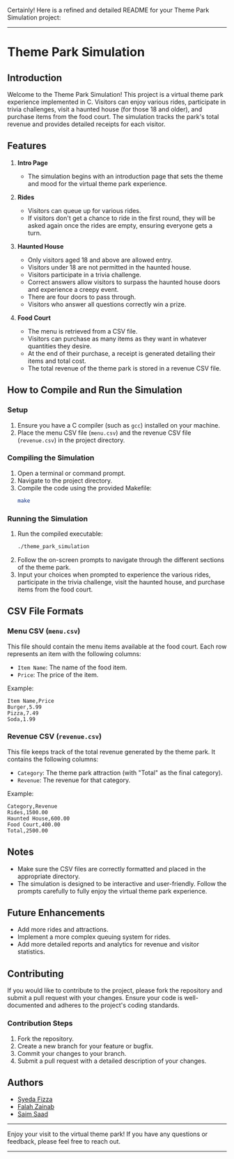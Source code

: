 Certainly! Here is a refined and detailed README for your Theme Park Simulation project:

---

# Theme Park Simulation

## Introduction

Welcome to the Theme Park Simulation! This project is a virtual theme park experience implemented in C. Visitors can enjoy various rides, participate in trivia challenges, visit a haunted house (for those 18 and older), and purchase items from the food court. The simulation tracks the park's total revenue and provides detailed receipts for each visitor.

## Features

1. **Intro Page**
   - The simulation begins with an introduction page that sets the theme and mood for the virtual theme park experience.

2. **Rides**
   - Visitors can queue up for various rides.
   - If visitors don't get a chance to ride in the first round, they will be asked again once the rides are empty, ensuring everyone gets a turn.

3. **Haunted House**
   - Only visitors aged 18 and above are allowed entry.
   - Visitors under 18 are not permitted in the haunted house.
   - Visitors participate in a trivia challenge.
   - Correct answers allow visitors to surpass the haunted house doors and experience a creepy event.
   - There are four doors to pass through.
   - Visitors who answer all questions correctly win a prize.

4. **Food Court**
   - The menu is retrieved from a CSV file.
   - Visitors can purchase as many items as they want in whatever quantities they desire.
   - At the end of their purchase, a receipt is generated detailing their items and total cost.
   - The total revenue of the theme park is stored in a revenue CSV file.

## How to Compile and Run the Simulation

### Setup
1. Ensure you have a C compiler (such as `gcc`) installed on your machine.
2. Place the menu CSV file (`menu.csv`) and the revenue CSV file (`revenue.csv`) in the project directory.

### Compiling the Simulation
1. Open a terminal or command prompt.
2. Navigate to the project directory.
3. Compile the code using the provided Makefile:
   ```bash
   make
   ```

### Running the Simulation
1. Run the compiled executable:
   ```bash
   ./theme_park_simulation
   ```
2. Follow the on-screen prompts to navigate through the different sections of the theme park.
3. Input your choices when prompted to experience the various rides, participate in the trivia challenge, visit the haunted house, and purchase items from the food court.

## CSV File Formats

### Menu CSV (`menu.csv`)
This file should contain the menu items available at the food court. Each row represents an item with the following columns:
- `Item Name`: The name of the food item.
- `Price`: The price of the item.

Example:
```csv
Item Name,Price
Burger,5.99
Pizza,7.49
Soda,1.99
```

### Revenue CSV (`revenue.csv`)
This file keeps track of the total revenue generated by the theme park. It contains the following columns:
- `Category`: The theme park attraction (with "Total" as the final category).
- `Revenue`: The revenue for that category.

Example:
```csv
Category,Revenue
Rides,1500.00
Haunted House,600.00
Food Court,400.00
Total,2500.00
```

## Notes

- Make sure the CSV files are correctly formatted and placed in the appropriate directory.
- The simulation is designed to be interactive and user-friendly. Follow the prompts carefully to fully enjoy the virtual theme park experience.

## Future Enhancements

- Add more rides and attractions.
- Implement a more complex queuing system for rides.
- Add more detailed reports and analytics for revenue and visitor statistics.

## Contributing

If you would like to contribute to the project, please fork the repository and submit a pull request with your changes. Ensure your code is well-documented and adheres to the project's coding standards.

### Contribution Steps
1. Fork the repository.
2. Create a new branch for your feature or bugfix.
3. Commit your changes to your branch.
4. Submit a pull request with a detailed description of your changes.

## Authors
- [Syeda Fizza](https://github.com/SFizzaR) 
- [Falah Zainab](https://github.com/FalahZainab)
- [Saim Saad](https://github.com/msaimsaad)

---


Enjoy your visit to the virtual theme park! If you have any questions or feedback, please feel free to reach out.

---

